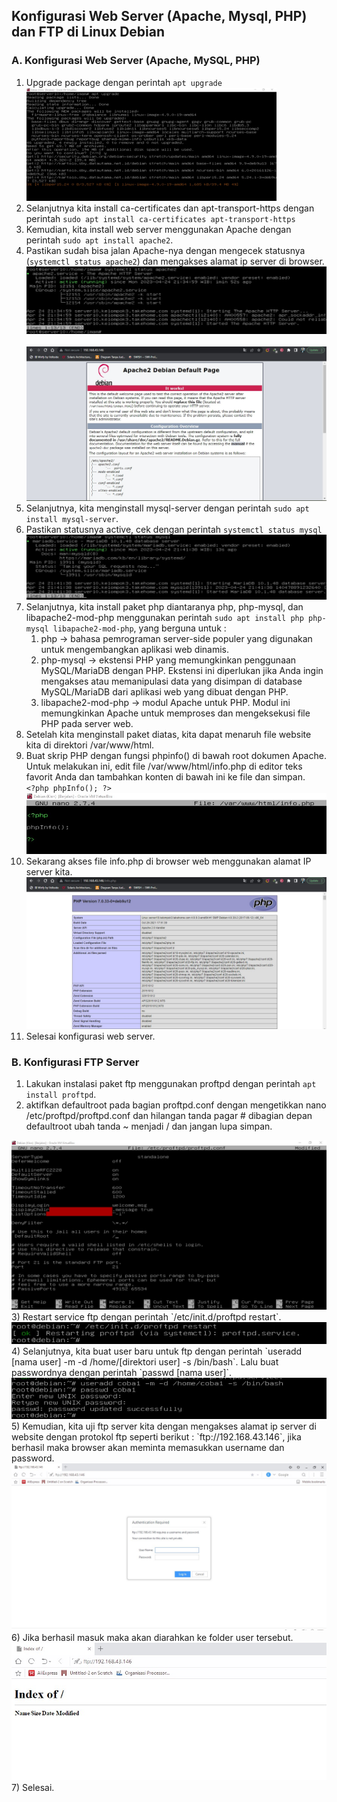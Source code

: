 ## Konfigurasi Web Server (Apache, Mysql, PHP) dan FTP di Linux Debian

### A. Konfigurasi Web Server (Apache, MySQL, PHP)
1) Upgrade package dengan perintah `apt upgrade`<br>
   <img src="images/4.jpg" width="400">
2) Selanjutnya kita install ca-certificates dan apt-transport-https dengan perintah `sudo apt install ca-certificates apt-transport-https `
3) Kemudian, kita install web server menggunakan Apache dengan perintah `sudo apt install apache2`.
4) Pastikan sudah bisa jalan Apache-nya dengan mengecek statusnya (`systemctl status apache2`) dan mengakses alamat ip server di browser.<br>
   <img src="images/6.jpg"><br><br>
   <img src="images/7.jpg">
5) Selanjutnya, kita menginstall mysql-server dengan perintah `sudo apt install mysql-server`.
6) Pastikan statusnya active, cek dengan perintah `systemctl status mysql`<br>
   <img src="images/8.jpg">
7) Selanjutnya, kita install paket php diantaranya php, php-mysql, dan libapache2-mod-php menggunakan perintah `sudo apt install php php-mysql libapache2-mod-php`, yang berguna untuk : 
   1) php -> bahasa pemrograman server-side populer yang digunakan untuk mengembangkan aplikasi web dinamis.
   2) php-mysql -> ekstensi PHP yang memungkinkan penggunaan MySQL/MariaDB dengan PHP. Ekstensi ini diperlukan jika Anda ingin mengakses atau memanipulasi data yang disimpan di database MySQL/MariaDB dari aplikasi web yang dibuat dengan PHP.
   3) libapache2-mod-php -> modul Apache untuk PHP. Modul ini memungkinkan Apache untuk memproses dan mengeksekusi file PHP pada server web.
8) Setelah kita menginstall paket diatas, kita dapat menaruh file website kita di direktori /var/www/html.
9) Buat skrip PHP dengan fungsi phpinfo() di bawah root dokumen Apache. Untuk melakukan ini, edit file /var/www/html/info.php di editor teks favorit Anda dan tambahkan konten di bawah ini ke file dan simpan.<br>
    `<?php phpInfo(); ?>`<br>
    <img src="images/9.jpg">
10) Sekarang akses file info.php di browser web menggunakan alamat IP server kita.<br>
    <img src="images/10.jpg">
11) Selesai konfigurasi web server.

### B. Konfigurasi FTP Server 
1) Lakukan instalasi paket ftp menggunakan proftpd dengan perintah `apt install proftpd`.
2) aktifkan defaultroot pada bagian proftpd.conf dengan mengetikkan nano /etc/proftpd/proftpd.conf dan hilangan tanda pagar # dibagian depan defaultroot
ubah tanda ~ menjadi / dan jangan lupa simpan.<br>
<img src="images/11.jpg">
3) Restart service ftp dengan perintah `/etc/init.d/proftpd restart`.<br>
   <img src="images/12.jpg">
4) Selanjutnya, kita buat user baru untuk ftp dengan perintah `useradd [nama user] -m -d /home/[direktori user] -s /bin/bash`. Lalu buat passwordnya dengan perintah `passwd [nama user]`.
   <img src="images/13.jpg">
5) Kemudian, kita uji ftp server kita dengan mengakses alamat ip server di website dengan protokol ftp seperti berikut : `ftp://192.168.43.146`, jika berhasil maka browser akan meminta memasukkan username dan password.<br>
   <img src="images/14.jpg">
6) Jika berhasil masuk maka akan diarahkan ke folder user tersebut.<br>
   <img src="images/15.jpg">
7) Selesai.

